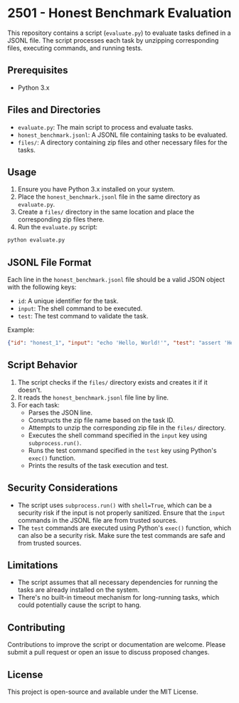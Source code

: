 # 2501 - Honest Benchmark Evaluation

This repository contains a script (`evaluate.py`) to evaluate tasks defined in a JSONL file. The script processes each task by unzipping corresponding files, executing commands, and running tests.

## Prerequisites

- Python 3.x

## Files and Directories

- `evaluate.py`: The main script to process and evaluate tasks.
- `honest_benchmark.jsonl`: A JSONL file containing tasks to be evaluated.
- `files/`: A directory containing zip files and other necessary files for the tasks.

## Usage

1. Ensure you have Python 3.x installed on your system.
2. Place the `honest_benchmark.jsonl` file in the same directory as `evaluate.py`.
3. Create a `files/` directory in the same location and place the corresponding zip files there.
4. Run the `evaluate.py` script:

```bash
python evaluate.py
```

## JSONL File Format

Each line in the `honest_benchmark.jsonl` file should be a valid JSON object with the following keys:

- `id`: A unique identifier for the task.
- `input`: The shell command to be executed.
- `test`: The test command to validate the task.

Example:

```json
{"id": "honest_1", "input": "echo 'Hello, World!'", "test": "assert 'Hello, World!' in command_output"}
```

## Script Behavior

1. The script checks if the `files/` directory exists and creates it if it doesn't.
2. It reads the `honest_benchmark.jsonl` file line by line.
3. For each task:
   - Parses the JSON line.
   - Constructs the zip file name based on the task ID.
   - Attempts to unzip the corresponding zip file in the `files/` directory.
   - Executes the shell command specified in the `input` key using `subprocess.run()`.
   - Runs the test command specified in the `test` key using Python's `exec()` function.
   - Prints the results of the task execution and test.

## Security Considerations

- The script uses `subprocess.run()` with `shell=True`, which can be a security risk if the input is not properly sanitized. Ensure that the `input` commands in the JSONL file are from trusted sources.
- The `test` commands are executed using Python's `exec()` function, which can also be a security risk. Make sure the test commands are safe and from trusted sources.

## Limitations

- The script assumes that all necessary dependencies for running the tasks are already installed on the system.
- There's no built-in timeout mechanism for long-running tasks, which could potentially cause the script to hang.

## Contributing

Contributions to improve the script or documentation are welcome. Please submit a pull request or open an issue to discuss proposed changes.

## License

This project is open-source and available under the MIT License.